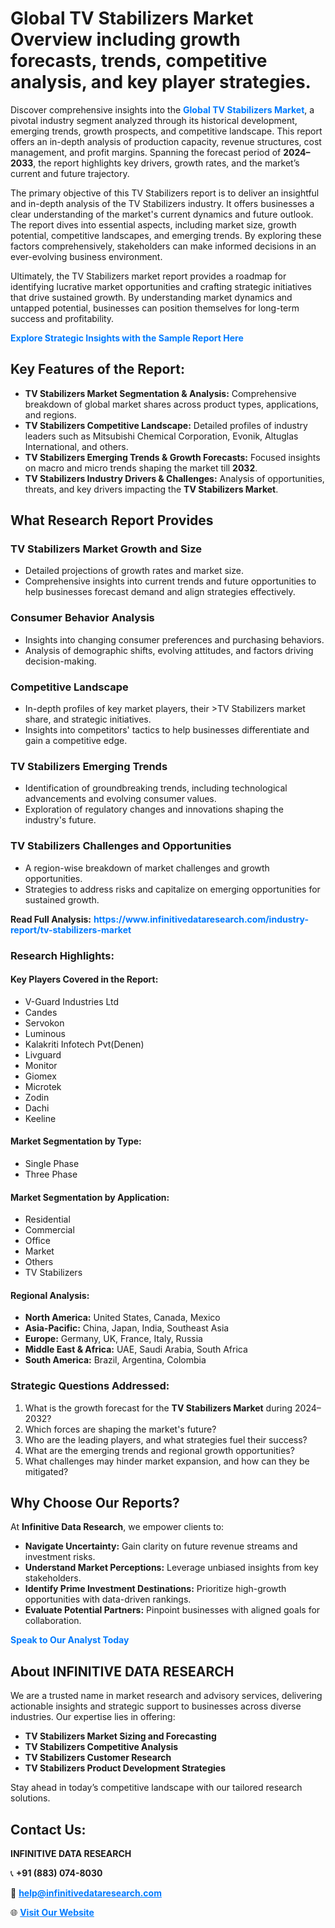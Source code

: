 <h1>Global TV Stabilizers Market Overview including growth forecasts, trends, competitive analysis, and key player strategies.</h1>
<p>
Discover comprehensive insights into the 
<a href="https://www.infinitivedataresearch.com/industry-report/tv-stabilizers-market" rel="dofollow" style="color: #007BFF; text-decoration: none;"><strong>Global TV Stabilizers Market</strong></a>, a pivotal industry segment analyzed through its historical development, emerging trends, growth prospects, and competitive landscape. This report offers an in-depth analysis of production capacity, revenue structures, cost management, and profit margins. Spanning the forecast period of <strong>2024–2033</strong>, the report highlights key drivers, growth rates, and the market’s current and future trajectory.
</p>
<p>
The primary objective of this TV Stabilizers report is to deliver an insightful and in-depth analysis of the TV Stabilizers industry. It offers businesses a clear understanding of the market's current dynamics and future outlook. The report dives into essential aspects, including market size, growth potential, competitive landscapes, and emerging trends. By exploring these factors comprehensively, stakeholders can make informed decisions in an ever-evolving business environment.
</p>
<p>
Ultimately, the TV Stabilizers market report provides a roadmap for identifying lucrative market opportunities and crafting strategic initiatives that drive sustained growth. By understanding market dynamics and untapped potential, businesses can position themselves for long-term success and profitability.
</p>
<p>
<a href="https://www.infinitivedataresearch.com/request-sample/reportId=111576" style="color: #007BFF; text-decoration: none;"><strong>Explore Strategic Insights with the Sample Report Here</strong></a>
</p>

<h2>Key Features of the Report:</h2>
<ul>
<li><strong>TV Stabilizers Market Segmentation & Analysis:</strong> Comprehensive breakdown of global market shares across product types, applications, and regions.</li>
<li><strong>TV Stabilizers Competitive Landscape:</strong> Detailed profiles of industry leaders such as Mitsubishi Chemical Corporation, Evonik, Altuglas International, and others.</li>
<li><strong>TV Stabilizers Emerging Trends & Growth Forecasts:</strong> Focused insights on macro and micro trends shaping the market till <strong>2032</strong>.</li>
<li><strong>TV Stabilizers Industry Drivers & Challenges:</strong> Analysis of opportunities, threats, and key drivers impacting the <strong>TV Stabilizers Market</strong>.</li>
</ul>

<h2>What Research Report Provides</h2>
<h3>TV Stabilizers Market Growth and Size</h3>
<ul>
<li>Detailed projections of growth rates and market size.</li>
<li>Comprehensive insights into current trends and future opportunities to help businesses forecast demand and align strategies effectively.</li>
</ul>

<h3>Consumer Behavior Analysis</h3>
<ul>
<li>Insights into changing consumer preferences and purchasing behaviors.</li>
<li>Analysis of demographic shifts, evolving attitudes, and factors driving decision-making.</li>
</ul>

<h3>Competitive Landscape</h3>
<ul>
<li>In-depth profiles of key market players, their >TV Stabilizers market share, and strategic initiatives.</li>
<li>Insights into competitors' tactics to help businesses differentiate and gain a competitive edge.</li>
</ul>

<h3>TV Stabilizers Emerging Trends</h3>
<ul>
<li>Identification of groundbreaking trends, including technological advancements and evolving consumer values.</li>
<li>Exploration of regulatory changes and innovations shaping the industry's future.</li>
</ul>

<h3>TV Stabilizers Challenges and Opportunities</h3>
<ul>
<li>A region-wise breakdown of market challenges and growth opportunities.</li>
<li>Strategies to address risks and capitalize on emerging opportunities for sustained growth.</li>
</ul>
<p><strong>Read Full Analysis:</strong> <a href="https://www.infinitivedataresearch.com/industry-report/tv-stabilizers-market" rel="dofollow" style="color: #007BFF; text-decoration: none;"><strong>https://www.infinitivedataresearch.com/industry-report/tv-stabilizers-market</strong></a></p>
<h3>Research Highlights:</h3>
<h4>Key Players Covered in the Report:</h4>
<ul><li>V-Guard Industries Ltd</li><li>Candes</li><li>Servokon</li><li>Luminous</li><li>Kalakriti Infotech Pvt(Denen)</li><li>Livguard</li><li>Monitor</li><li>Giomex</li><li>Microtek</li><li>Zodin</li><li>Dachi</li><li>Keeline</li></ul>
<h4>Market Segmentation by Type:</h4>
<ul><li>Single Phase</li><li>Three Phase</li></ul>
<h4>Market Segmentation by Application:</h4>
<ul><li>Residential</li><li>Commercial</li><li>Office</li><li>Market</li><li>Others</li><li>TV Stabilizers</li></ul>

<h4>Regional Analysis:</h4>
<ul>
<li><strong>North America:</strong> United States, Canada, Mexico</li>
<li><strong>Asia-Pacific:</strong> China, Japan, India, Southeast Asia</li>
<li><strong>Europe:</strong> Germany, UK, France, Italy, Russia</li>
<li><strong>Middle East & Africa:</strong> UAE, Saudi Arabia, South Africa</li>
<li><strong>South America:</strong> Brazil, Argentina, Colombia</li>
</ul>

<h3>Strategic Questions Addressed:</h3>
<ol>
<li>What is the growth forecast for the <strong>TV Stabilizers Market</strong> during 2024–2032?</li>
<li>Which forces are shaping the market's future?</li>
<li>Who are the leading players, and what strategies fuel their success?</li>
<li>What are the emerging trends and regional growth opportunities?</li>
<li>What challenges may hinder market expansion, and how can they be mitigated?</li>
</ol>

<h2>Why Choose Our Reports?</h2>
<p>At <strong>Infinitive Data Research</strong>, we empower clients to:</p>
<ul>
<li><strong>Navigate Uncertainty:</strong> Gain clarity on future revenue streams and investment risks.</li>
<li><strong>Understand Market Perceptions:</strong> Leverage unbiased insights from key stakeholders.</li>
<li><strong>Identify Prime Investment Destinations:</strong> Prioritize high-growth opportunities with data-driven rankings.</li>
<li><strong>Evaluate Potential Partners:</strong> Pinpoint businesses with aligned goals for collaboration.</li>
</ul>
<p><a href="https://www.infinitivedataresearch.com/industry-report/tv-stabilizers-market" rel="dofollow" style="color: #007BFF; text-decoration: none;"><strong>Speak to Our Analyst Today</strong></a></p>

<h2>About INFINITIVE DATA RESEARCH</h2>
<p>We are a trusted name in market research and advisory services, delivering actionable insights and strategic support to businesses across diverse industries. Our expertise lies in offering:</p>
<ul>
<li><strong>TV Stabilizers Market Sizing and Forecasting</strong></li>
<li><strong>TV Stabilizers Competitive Analysis</strong></li>
<li><strong>TV Stabilizers Customer Research</strong></li>
<li><strong>TV Stabilizers Product Development Strategies</strong></li>
</ul>
<p>Stay ahead in today’s competitive landscape with our tailored research solutions.</p>

<h2>Contact Us:</h2>
<p><strong>INFINITIVE DATA RESEARCH</strong></p>
<p>📞 <strong>+91 (883) 074-8030</strong></p>
<p>📧 <strong><a href="mailto:help@infinitivedataresearch.com" style="color: #007BFF;">help@infinitivedataresearch.com</a></strong></p>
<p>🌐 <strong><a href="https://www.infinitivedataresearch.com" rel="dofollow" style="color: #007BFF;">Visit Our Website</a></strong></p>